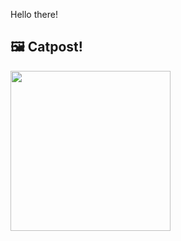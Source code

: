 Hello there!



## 🖼️ Catpost!

<sub>
    <img src="https://cdn2.thecatapi.com/images/uB4OJxxp_.png" height="256">
</sub>

